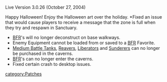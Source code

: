 Live Version 3.0.26 (October 27, 2004)

Happy Halloween! Enjoy the Halloween art over the holiday. \*Fixed an
issue that would cause players to receive a message that the zone is
full when they try and respawn in Sanctuary.

-   [BFR](BFR "wikilink")'s will no longer deconstruct on base walkways.
-   Enemy Equipment cannot be loaded from or saved to a
    [BFR](BFR "wikilink") Favorite.
-   [Medium Battle Tanks](Medium_Battle_Tank "wikilink"),
    [Reavers](Reaver "wikilink"), [Liberators](Liberator "wikilink") and
    [Sunderers](Sunderer "wikilink") can no longer be purchased in the
    caverns.
-   [BFR](BFR "wikilink")'s can no longer enter the caverns.
-   Fixed certain crash to desktop issues.

[category:Patches](category:Patches "wikilink")